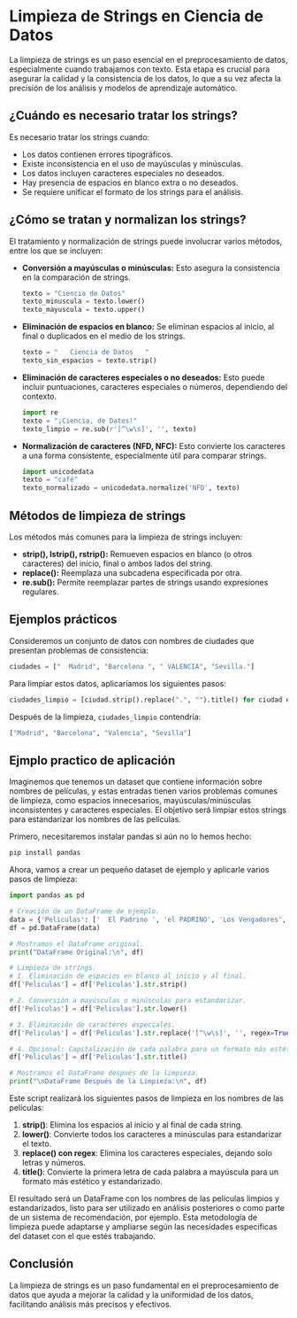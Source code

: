 # Limpieza de Strings en Ciencia de Datos

La limpieza de strings es un paso esencial en el preprocesamiento de datos, especialmente cuando trabajamos con texto. Esta etapa es crucial para asegurar la calidad y la consistencia de los datos, lo que a su vez afecta la precisión de los análisis y modelos de aprendizaje automático.

## ¿Cuándo es necesario tratar los strings?

Es necesario tratar los strings cuando:

- Los datos contienen errores tipográficos.
- Existe inconsistencia en el uso de mayúsculas y minúsculas.
- Los datos incluyen caracteres especiales no deseados.
- Hay presencia de espacios en blanco extra o no deseados.
- Se requiere unificar el formato de los strings para el análisis.

## ¿Cómo se tratan y normalizan los strings?

El tratamiento y normalización de strings puede involucrar varios métodos, entre los que se incluyen:

- **Conversión a mayúsculas o minúsculas:** Esto asegura la consistencia en la comparación de strings.
  
  ```python
  texto = "Ciencia de Datos"
  texto_minuscula = texto.lower()
  texto_mayuscula = texto.upper()
  ```

- **Eliminación de espacios en blanco:** Se eliminan espacios al inicio, al final o duplicados en el medio de los strings.

  ```python
  texto = "   Ciencia de Datos   "
  texto_sin_espacios = texto.strip()
  ```

- **Eliminación de caracteres especiales o no deseados:** Esto puede incluir puntuaciones, caracteres especiales o números, dependiendo del contexto.

  ```python
  import re
  texto = "¡Ciencia, de Datos!"
  texto_limpio = re.sub(r'[^\w\s]', '', texto)
  ```

- **Normalización de caracteres (NFD, NFC):** Esto convierte los caracteres a una forma consistente, especialmente útil para comparar strings.

  ```python
  import unicodedata
  texto = "café"
  texto_normalizado = unicodedata.normalize('NFD', texto)
  ```

## Métodos de limpieza de strings

Los métodos más comunes para la limpieza de strings incluyen:

- **strip(), lstrip(), rstrip():** Remueven espacios en blanco (o otros caracteres) del inicio, final o ambos lados del string.
- **replace():** Reemplaza una subcadena especificada por otra.
- **re.sub():** Permite reemplazar partes de strings usando expresiones regulares.

## Ejemplos prácticos

Consideremos un conjunto de datos con nombres de ciudades que presentan problemas de consistencia:

```python
ciudades = ["  Madrid", "Barcelona ", " VALENCIA", "Sevilla."]
```

Para limpiar estos datos, aplicaríamos los siguientes pasos:

```python
ciudades_limpio = [ciudad.strip().replace(".", "").title() for ciudad en ciudades]
```

Después de la limpieza, `ciudades_limpio` contendría:

```python
["Madrid", "Barcelona", "Valencia", "Sevilla"]
```

## Ejmplo practico de aplicación

Imaginemos que tenemos un dataset que contiene información sobre nombres de películas, y estas entradas tienen varios problemas comunes de limpieza, como espacios innecesarios, mayúsculas/minúsculas inconsistentes y caracteres especiales. El objetivo será limpiar estos strings para estandarizar los nombres de las películas.

Primero, necesitaremos instalar pandas si aún no lo hemos hecho:

```bash
pip install pandas
```

Ahora, vamos a crear un pequeño dataset de ejemplo y aplicarle varios pasos de limpieza:

```python
import pandas as pd

# Creación de un DataFrame de ejemplo.
data = {'Peliculas': ['  El Padrino ', 'el PADRINO', 'Los Vengadores', 'los VENGAdores!!', 'Interestelar ', ' interestelar']}
df = pd.DataFrame(data)

# Mostramos el DataFrame original.
print("DataFrame Original:\n", df)

# Limpieza de strings.
# 1. Eliminación de espacios en blanco al inicio y al final.
df['Peliculas'] = df['Peliculas'].str.strip()

# 2. Conversión a mayúsculas o minúsculas para estandarizar.
df['Peliculas'] = df['Peliculas'].str.lower()

# 3. Eliminación de caracteres especiales.
df['Peliculas'] = df['Peliculas'].str.replace('[^\w\s]', '', regex=True)

# 4. Opcional: Capitalización de cada palabra para un formato más estético.
df['Peliculas'] = df['Peliculas'].str.title()

# Mostramos el DataFrame después de la limpieza.
print("\nDataFrame Después de la Limpieza:\n", df)
```

Este script realizará los siguientes pasos de limpieza en los nombres de las películas:

1. **strip()**: Elimina los espacios al inicio y al final de cada string.
2. **lower()**: Convierte todos los caracteres a minúsculas para estandarizar el texto.
3. **replace() con regex**: Elimina los caracteres especiales, dejando solo letras y números.
4. **title()**: Convierte la primera letra de cada palabra a mayúscula para un formato más estético y estandarizado.

El resultado será un DataFrame con los nombres de las películas limpios y estandarizados, listo para ser utilizado en análisis posteriores o como parte de un sistema de recomendación, por ejemplo. Esta metodología de limpieza puede adaptarse y ampliarse según las necesidades específicas del dataset con el que estés trabajando.

## Conclusión

La limpieza de strings es un paso fundamental en el preprocesamiento de datos que ayuda a mejorar la calidad y la uniformidad de los datos, facilitando análisis más precisos y efectivos.
